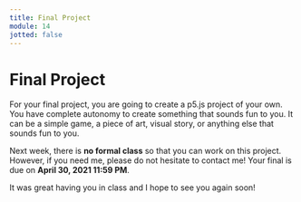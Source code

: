 ```yaml
---
title: Final Project
module: 14
jotted: false
---
```


# Final Project

For your final project, you are going to create a p5.js project of your own. You have complete autonomy to create something that sounds fun to you. It can be a simple game, a piece of art, visual story, or anything else that sounds fun to you.

Next week, there is **no formal class** so that you can work on this project. However, if you need me, please do not hesitate to contact me!  Your final is due on **April 30, 2021 11:59 PM**.

It was great having you in class and I hope to see you again soon!